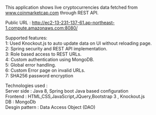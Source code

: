 This application shows live cryptocurrencies data fetched from www.coinmarketcap.com through REST API.<br>


Public URL : http://ec2-13-231-137-61.ap-northeast-1.compute.amazonaws.com:8080/<br>


Supported features:<br>
1: Used Knockout.js to auto update data on UI without reloading page. <br>
2: Spring security and REST API implementation.<br>
3: Role based access to REST URLs.<br>
4: Custom authentication using MongoDB.<br>
5: Global error handling.<br>
6: Custom Error page on invalid URLs.<br>
7: SHA256 password encryption<br>


Technologies used :<br>
Server side : Java 8, Spring boot Java based configuration <br>
Frontend : HTML,CSS,JavaScript,JQuery,Bootstrap 3 , Knockout.js<br>
DB : MongoDb <br>
Desgin pattern : Data Access Object (DAO)<br>
